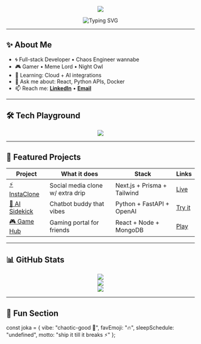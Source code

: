 <!-- 💀 Header Canvas -->
<p align="center">
  <img src="https://capsule-render.vercel.app/api?type=waving&height=250&text=A7Joka&fontAlign=50&fontAlignY=40&color=gradient&customColorList=2,3,4,5,6,11&desc=Code%20%F0%9F%92%BB%20%7C%20Create%20%F0%9F%9A%80%20%7C%20Repeat%20%E2%9C%A8&descAlign=50&descAlignY=60" />
</p>

<!-- ⚡ Typing vibe -->
<p align="center">
  <img src="https://readme-typing-svg.demolab.com?font=JetBrains+Mono&weight=700&size=22&pause=1000&color=00FFFF&center=true&vCenter=true&width=500&lines=👾+Hey!+I'm+Joka;💡+Building+chaotic+cool+stuff;⚡+Debugging+life+one+commit+at+a+time" alt="Typing SVG" />
</p>

---

## ✨ About Me
- 🌀 Full-stack Developer • Chaos Engineer wannabe  
- 🎮 Gamer • Meme Lord • Night Owl  
- 🌱 Learning: Cloud + AI integrations  
- 💬 Ask me about: React, Python APIs, Docker  
- 📫 Reach me: **[LinkedIn](https://linkedin.com/in/your-handle)** • **[Email](mailto:you@example.com)**  

---

## 🛠️ Tech Playground
<p align="center">
  <img src="https://skillicons.dev/icons?i=react,nextjs,tailwind,nodejs,express,python,django,fastapi,postgres,mongodb,docker,git,github,linux" />
</p>

---

## 🚀 Featured Projects
| Project | What it does | Stack | Links |
|---------|--------------|-------|-------|
| [⚡ InstaClone](https://github.com/A7Joka/instaclone) | Social media clone w/ extra drip | Next.js + Prisma + Tailwind | [Live](https://yourdemo.com) |
| [🤖 AI Sidekick](https://github.com/A7Joka/ai-sidekick) | Chatbot buddy that vibes | Python + FastAPI + OpenAI | [Try it](https://demo.com) |
| [🎮 Game Hub](https://github.com/A7Joka/gamehub) | Gaming portal for friends | React + Node + MongoDB | [Play](https://demo.com) |

---

## 📊 GitHub Stats
<p align="center">
  <img src="https://github-readme-stats.vercel.app/api?username=A7Joka&show_icons=true&theme=radical" />
  <br/>
  <img src="https://github-readme-streak-stats.herokuapp.com/?user=A7Joka&theme=radical" />
  <br/>
  <img src="https://github-readme-stats.vercel.app/api/top-langs/?username=A7Joka&layout=compact&theme=radical" />
</p>

---

## 🌌 Fun Section
const joka = {
  vibe: "chaotic-good 👾",
  favEmoji: "🔥",
  sleepSchedule: "undefined",
  motto: "ship it till it breaks ⚡"
};
